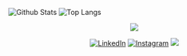 ![Github Stats](https://github-readme-stats.vercel.app/api?username=daffahaidar&theme=tokyonight&show_icons=true&hide_border=true&include_all_commits=true&count_private=true)
![Top Langs](https://github-readme-stats.vercel.app/api/top-langs/?username=daffahaidar&layout=compact&theme=tokyonight&show_icons=true&hide=html,scss,css&hide_border=true&card_width=240)

<p align = "center"><img src="https://visitor-badge.laobi.icu/badge?page_id=daffahaidar.daffahaidar"></p>

<div>
  <p align = "center">
<a href="https://www.linkedin.com/in/daffa-haidar-nabil-zufar-541562222/" target="_blank"><img src="https://img.shields.io/badge/LinkedIn-0077B5?style=for-the-badge&logo=linkedin&logoColor=white" alt="LinkedIn"></a>
<a href="https://www.instagram.com/daffa.h.n.zufar_27/" target="_blank"><img src="https://img.shields.io/badge/Instagram-E4405F?style=for-the-badge&logo=instagram&logoColor=white" alt="Instagram"></a>
<a href="mailto:daffa.h.n.zufar@outlook.com"><img src="https://img.shields.io/badge/Gmail-D14836?style=for-the-badge&logo=gmail&logoColor=white"/></a>
  </p>
</div>

